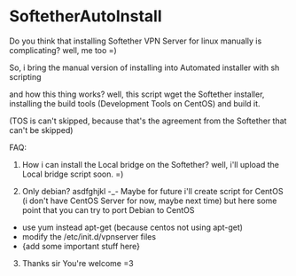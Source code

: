 SoftetherAutoInstall
====================
Do you think that installing Softether VPN Server for linux manually is complicating? well, me too =)

So, i bring the manual version of installing into Automated installer with sh scripting

and how this thing works? well, this script wget the Softether installer, installing the build tools (Development Tools on CentOS) and build it.

(TOS is can't skipped, because that's the agreement from the Softether that can't be skipped)

FAQ:

1. How i can install the Local bridge on the Softether?
well, i'll upload the Local bridge script soon. =)

2. Only debian? asdfghjkl -_-
Maybe for future i'll create script for CentOS (i don't have CentOS Server for now, maybe next time)
but here some point that you can try to port Debian to CentOS 
 - use yum instead apt-get (because centos not using apt-get)
 - modify the /etc/init.d/vpnserver files
 - {add some important stuff here}
 
3. Thanks sir
You're welcome =3